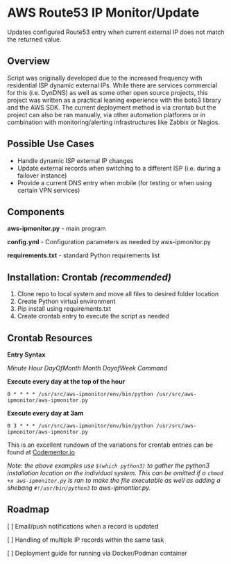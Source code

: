 # AWS Route53 IP Monitor/Update
Updates configured Route53 entry when current external IP does not match the returned value.

## Overview
Script was originally developed due to the increased frequency with residential ISP dynamic external IPs. While there are services commercial for this (i.e. DynDNS) as well as some other open source projects, this project was written as a practical leaning experience with the boto3 library and the AWS SDK.  The current deployment method is via crontab but the project can also be ran manually, via other automation platforms or in combination with monitoring/alerting infrastructures like Zabbix or Nagios.

## Possible Use Cases
- Handle dynamic ISP external IP changes
- Update external records when switching to a different ISP (i.e. during a failover instance)
- Provide a current DNS entry when mobile (for testing or when using certain VPN services)

## Components
**aws-ipmonitor.py** - main program

**config.yml** - Configuration parameters as needed by aws-ipmonitor.py

**requirements.txt** - standard Python requirements list

## Installation: Crontab *(recommended)*
1. Clone repo to local system and move all files to desired folder location
2. Create Python virtual environment
3. Pip install using requirements.txt
3. Create crontab entry to execute the script as needed

## Crontab Resources
**Entry Syntax**

*Minute Hour DayOfMonth Month DayofWeek Command*

**Execute every day at the top of the hour**
```
0 * * * * /usr/src/aws-ipmonitor/env/bin/python /usr/src/aws-ipmonitor/aws-ipmonitor.py
```
**Execute every day at 3am**
```
0 3 * * * /usr/src/aws-ipmonitor/env/bin/python /usr/src/aws-ipmonitor/aws-ipmonitor.py
```
This is an excellent rundown of the variations for crontab entries can be found at [Codementor.io](https://www.codementor.io/@akul08/the-ultimate-crontab-cheatsheet-5op0f7o4r)

*Note: the above examples use ```$(which python3)``` to gather the python3 installation location on the individual system.  This can be omitted if a ```chmod +x aws-ipmonitor.py``` is ran to make the file executable as well as adding a shebang ```#!/usr/bin/python3``` to aws-ipmontior.py.*

## Roadmap
[ ] Email/push notifications when a record is updated

[ ] Handling of multiple IP records within the same task

[ ] Deployment guide for running via Docker/Podman container




